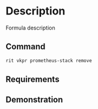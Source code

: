 # Description

Formula description

## Command

```bash
rit vkpr prometheus-stack remove
```

## Requirements

## Demonstration
